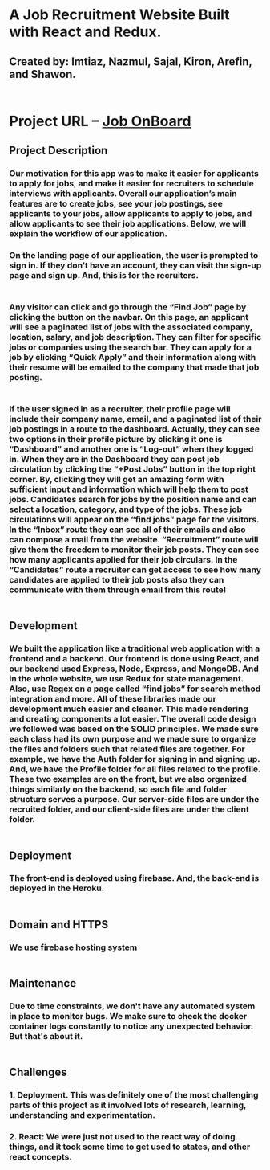 # A Job Recruitment Website Built with React and Redux. 
## Created by: Imtiaz, Nazmul, Sajal, Kiron, Arefin, and Shawon. <br> <br>

# Project URL  –  [Job OnBoard](https://job-onboard.web.app)

## Project Description  
### Our motivation for this app was to make it easier for applicants to apply for jobs, and make it easier for recruiters to schedule interviews with applicants. Overall our application’s main features are to create jobs, see your job postings, see applicants to your jobs,  allow applicants to apply to jobs, and allow applicants to see their job applications. Below, we will explain the workflow of our application.
### On the landing page of our application, the user is prompted to sign in. If they don’t have an account, they can visit the sign-up page and sign up. And, this is for the recruiters. <br> <br> 
### Any visitor can click and go through the “Find Job” page by clicking the button on the navbar.  On this page, an applicant will see a paginated list of jobs with the associated company, location, salary, and job description. They can filter for specific jobs or companies using the search bar. They can apply for a job by clicking “Quick Apply” and their information along with their resume will be emailed to the company that made that job posting. <br> <br>
### If the user signed in as a recruiter, their profile page will include their company name, email, and a paginated list of their job postings in a route to the dashboard. Actually, they can see two options in their profile picture by clicking it one is “Dashboard” and another one is “Log-out” when they logged in. When they are in the Dashboard they can post job circulation by clicking the “+Post Jobs” button in the top right corner. By, clicking they will get an amazing form with sufficient input and information which will help them to post jobs. Candidates search for jobs by the position name and can select a location, category, and type of the jobs. These job circulations will appear on the “find jobs” page for the visitors. In the “Inbox” route they can see all of their emails and also can compose a mail from the website. “Recruitment” route will give them the freedom to monitor their job posts. They can see how many applicants applied for their job circulars. In the “Candidates” route a recruiter can get access to see how many candidates are applied to their job posts also they can communicate with them through email from this route! <br> <br>
## Development
### We built the application like a traditional web application with a frontend and a backend. Our frontend is done using React, and our backend used Express, Node, Express, and MongoDB.  And in the whole website, we use Redux for state management. Also, use Regex on a page called “find jobs” for search method integration and more. All of these libraries made our development much easier and cleaner. This made rendering and creating components a lot easier. The overall code design we followed was based on the SOLID principles. We made sure each class had its own purpose and we made sure to organize the files and folders such that related files are together. For example, we have the Auth folder for signing in and signing up. And, we have the Profile folder for all files related to the profile. These two examples are on the front, but we also organized things similarly on the backend, so each file and folder structure serves a purpose. Our server-side files are under the recruited folder, and our client-side files are under the client folder. <br><br>

## Deployment
### The front-end is deployed using firebase. And, the back-end is deployed in the Heroku.  <br><br>


## Domain and HTTPS
### We use firebase hosting system  <br><br>
 

## Maintenance
### Due to time constraints, we don't have any automated system in place to monitor bugs. We make sure to check the docker container logs constantly to notice any unexpected behavior. But that's about it. <br><br>
 
 
## Challenges
### 1. Deployment. This was definitely one of the most challenging parts of this project as it involved lots of research, learning, understanding and experimentation.
### 2. React: We were just not used to the react way of doing things, and it took some time to get used to states, and other react concepts.

